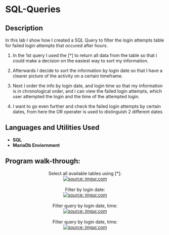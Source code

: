 # 

<h1>SQL-Queries</h1>


<h2>Description</h2>
In this lab I show how I created a SQL Query to filter the login attempts table for failed login attempts that occured after hours.   

1. In the 1st query I used the [*] to return all data from the table so that i could make a decision on the easiest way to sort my information. 

2. Afterwards I decide to sort the information by login date so that I have a clearer picture of the activity on a certain timeframe.

3. Next I order the info by login date, and login time so that my information is in chronological order, and i can view the failed login attempts, which user attempted the login and the time of the attempted login.

4. I want to go even further and check the failed login attempts by certain dates, from here the OR operater is used to distinguish 2 different dates 



<h2>Languages and Utilities Used</h2>

- <b>SQL</b>
- <b>MariaDb Enviornment</b> 



<h2>Program walk-through:</h2>

<p align="center">
Select all available tables using [*]: <br/>
<a href="https://imgur.com/YTcJCG9"><img src="https://i.imgur.com/YTcJCG9.png" title="source: imgur.com" /></a><br />
<br />
Filter by login date:  <br/>
<a href="https://imgur.com/rAzngss"><img src="https://i.imgur.com/rAzngss.png" title="source: imgur.com" /></a>
<br />
<br />
Filter query by login date, time: <br/>
<a href="https://imgur.com/bw8SPvw"><img src="https://i.imgur.com/bw8SPvw.png" title="source: imgur.com" /></a>
<br />
<br />
Filter query by login date, time: <br/>
<a href="https://imgur.com/gqFrQJO"><img src="https://i.imgur.com/gqFrQJO.png" title="source: imgur.com" /></a>
<br />


  


</p>

<!--
 ```diff
- text in red
+ text in green
! text in orange
# text in gray
@@ text in purple (and bold)@@
```
--!>
